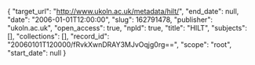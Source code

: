 {
  "target_url": "http://www.ukoln.ac.uk/metadata/hilt/", 
  "end_date": null, 
  "date": "2006-01-01T12:00:00", 
  "slug": 162791478, 
  "publisher": "ukoln.ac.uk", 
  "open_access": true, 
  "npld": true, 
  "title": "HILT", 
  "subjects": [], 
  "collections": [], 
  "record_id": "20060101T120000/fRvkXwnDRAY3MJvOqjg0rg==", 
  "scope": "root", 
  "start_date": null
}

